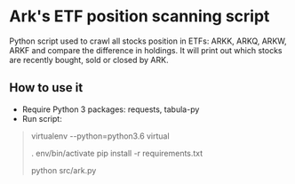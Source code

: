 Ark's ETF position scanning script
==================================

Python script used to crawl all stocks position in ETFs: ARKK, ARKQ, ARKW, ARKF
and compare the difference in holdings. It will print out which stocks are
recently bought, sold or closed by ARK.

## How to use it

- Require Python 3 packages: requests, tabula-py
- Run script:
> virtualenv --python=python3.6 virtual
>
> . env/bin/activate
> pip install -r requirements.txt
>
> python src/ark.py
